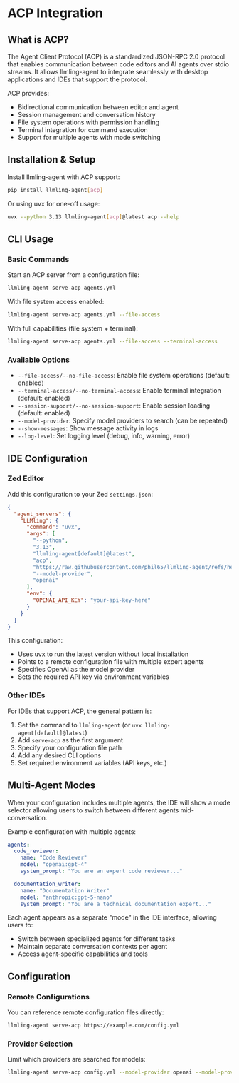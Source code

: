 # ACP Integration

## What is ACP?

The Agent Client Protocol (ACP) is a standardized JSON-RPC 2.0 protocol that enables communication between code editors and AI agents over stdio streams. It allows llmling-agent to integrate seamlessly with desktop applications and IDEs that support the protocol.

ACP provides:
- Bidirectional communication between editor and agent
- Session management and conversation history
- File system operations with permission handling
- Terminal integration for command execution
- Support for multiple agents with mode switching

## Installation & Setup

Install llmling-agent with ACP support:

```bash
pip install llmling-agent[acp]
```

Or using uvx for one-off usage:

```bash
uvx --python 3.13 llmling-agent[acp]@latest acp --help
```

## CLI Usage

### Basic Commands

Start an ACP server from a configuration file:

```bash
llmling-agent serve-acp agents.yml
```

With file system access enabled:

```bash
llmling-agent serve-acp agents.yml --file-access
```

With full capabilities (file system + terminal):

```bash
llmling-agent serve-acp agents.yml --file-access --terminal-access
```

### Available Options

- `--file-access/--no-file-access`: Enable file system operations (default: enabled)
- `--terminal-access/--no-terminal-access`: Enable terminal integration (default: enabled)
- `--session-support/--no-session-support`: Enable session loading (default: enabled)
- `--model-provider`: Specify model providers to search (can be repeated)
- `--show-messages`: Show message activity in logs
- `--log-level`: Set logging level (debug, info, warning, error)

## IDE Configuration

### Zed Editor

Add this configuration to your Zed `settings.json`:

```json
{
  "agent_servers": {
    "LLMling": {
      "command": "uvx",
      "args": [
        "--python",
        "3.13",
        "llmling-agent[default]@latest",
        "acp",
        "https://raw.githubusercontent.com/phil65/llmling-agent/refs/heads/main/src/llmling_agent_examples/pick_experts/config.yml",
        "--model-provider",
        "openai"
      ],
      "env": {
        "OPENAI_API_KEY": "your-api-key-here"
      }
    }
  }
}
```

This configuration:
- Uses uvx to run the latest version without local installation
- Points to a remote configuration file with multiple expert agents
- Specifies OpenAI as the model provider
- Sets the required API key via environment variables

### Other IDEs

For IDEs that support ACP, the general pattern is:
1. Set the command to `llmling-agent` (or `uvx llmling-agent[default]@latest`)
2. Add `serve-acp` as the first argument
3. Specify your configuration file path
4. Add any desired CLI options
5. Set required environment variables (API keys, etc.)

## Multi-Agent Modes

When your configuration includes multiple agents, the IDE will show a mode selector allowing users to switch between different agents mid-conversation.

Example configuration with multiple agents:

```yaml
agents:
  code_reviewer:
    name: "Code Reviewer"
    model: "openai:gpt-4"
    system_prompt: "You are an expert code reviewer..."

  documentation_writer:
    name: "Documentation Writer"
    model: "anthropic:gpt-5-nano"
    system_prompt: "You are a technical documentation expert..."

```

Each agent appears as a separate "mode" in the IDE interface, allowing users to:
- Switch between specialized agents for different tasks
- Maintain separate conversation contexts per agent
- Access agent-specific capabilities and tools

## Configuration

### Remote Configurations

You can reference remote configuration files directly:

```bash
llmling-agent serve-acp https://example.com/config.yml
```


### Provider Selection

Limit which providers are searched for models:

```bash
llmling-agent serve-acp config.yml --model-provider openai --model-provider anthropic
```
